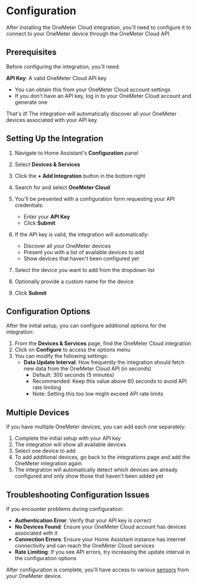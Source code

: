 # Configuration

After installing the OneMeter Cloud integration, you'll need to configure it to connect to your OneMeter device through the OneMeter Cloud API.

## Prerequisites

Before configuring the integration, you'll need:

**API Key**: A valid OneMeter Cloud API key
- You can obtain this from your OneMeter Cloud account settings
- If you don't have an API key, log in to your OneMeter Cloud account and generate one

That's it! The integration will automatically discover all your OneMeter devices associated with your API key.

## Setting Up the Integration

1. Navigate to Home Assistant's **Configuration** panel
2. Select **Devices & Services**
3. Click the **+ Add Integration** button in the bottom right
4. Search for and select **OneMeter Cloud**
5. You'll be presented with a configuration form requesting your API credentials:
   - Enter your **API Key**
   - Click **Submit**

6. If the API key is valid, the integration will automatically:
   - Discover all your OneMeter devices
   - Present you with a list of available devices to add
   - Show devices that haven't been configured yet

7. Select the device you want to add from the dropdown list
8. Optionally provide a custom name for the device
9. Click **Submit**

## Configuration Options

After the initial setup, you can configure additional options for the integration:

1. From the **Devices & Services** page, find the OneMeter Cloud integration
2. Click on **Configure** to access the options menu
3. You can modify the following settings:
   - **Data Update Interval**: How frequently the integration should fetch new data from the OneMeter Cloud API (in seconds)
     - Default: 300 seconds (5 minutes)
     - Recommended: Keep this value above 60 seconds to avoid API rate limiting
     - Note: Setting this too low might exceed API rate limits

## Multiple Devices

If you have multiple OneMeter devices, you can add each one separately:

1. Complete the initial setup with your API key
2. The integration will show all available devices
3. Select one device to add
4. To add additional devices, go back to the integrations page and add the OneMeter integration again
5. The integration will automatically detect which devices are already configured and only show those that haven't been added yet

## Troubleshooting Configuration Issues

If you encounter problems during configuration:

- **Authentication Error**: Verify that your API key is correct
- **No Devices Found**: Ensure your OneMeter Cloud account has devices associated with it
- **Connection Errors**: Ensure your Home Assistant instance has internet connectivity and can reach the OneMeter Cloud services
- **Rate Limiting**: If you see API errors, try increasing the update interval in the configuration options

After configuration is complete, you'll have access to various [sensors](sensors.md) from your OneMeter device.